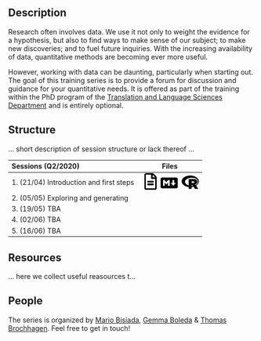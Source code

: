 ## Description

Research often involves data. We use it not only to weight the evidence for a hypothesis, but also to find ways to make sense of our subject; to make new discoveries; and to fuel future inquiries. With the increasing availability of data, quantitative methods are becoming ever more useful. 

However, working with data can be daunting, particularly when starting out. The goal of this training series is to provide a forum for discussion and guidance for your quantitative needs. It is offered as part of the training within the PhD program of the [Translation and Language Sciences Department](https://www.upf.edu/en/web/universitat/-/departament-de-traduccio-i-ciencies-del-llenguatge) and is entirely optional. 

## Structure

... short description of session structure or lack thereof ...



  | Sessions (Q2/2020) | Files |
  | :--- | :---: | 
  | 1. (21/04) Introduction and first steps | &nbsp;&nbsp;<img src="./fa/file-alt-regular.svg"  width="25"/>&nbsp;&nbsp;<img src="./fa/markdown-brands.svg" width="35"/>&nbsp;&nbsp;<img src="./fa/r-project-brands.svg"  width="35"/> |
  | 2. (05/05) Exploring and generating | |
  | 3. (19/05) TBA | |
  | 4. (02/06) TBA | |
  | 5. (16/06) TBA | |

## Resources

... here we collect useful reasources t...

## People
The series is organized by [Mario Bisiada](http://www.mariobisiada.de/), [Gemma Boleda](https://gboleda.github.io/) & [Thomas Brochhagen](https://brochhagen.github.io). Feel free to get in touch!
